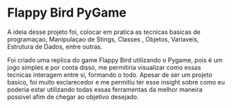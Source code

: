 # Flappy Bird PyGame

A ideia desse projeto foi, colocar em pratica as tecnicas basicas de programaçao, Manipulaçao de Stings, Classes , Objetos, Variaveis, Estrutura de Dados, entre outras.

Foi criado uma replica do game Flappy Bird utilizando o Pygame, pois é um jogo simples e por conta disso, me permitiria visualizar como essas tecnicas interagem entre si, formando o todo. Apesar de ser um projeto basico, foi muito exclarecedor e me permitiu ter esse insight sobre como eu poderia estar utilizando todas essas ferramentas da melhor maneira possivel afim de chegar ao objetivo desejado.
